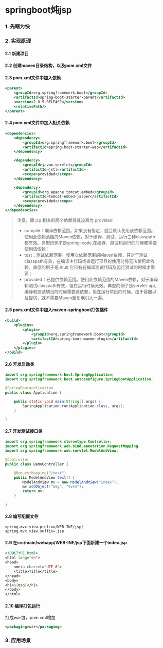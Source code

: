 # springboot炖jsp
### 1. 先睹为快
### 2. 实现原理
#### 2.1 新建项目
#### 2.2 创建maven目录结构，以及pom.xml文件
#### 2.3 pom.xml文件中加入依赖
```xml
<parent>
    <groupId>org.springframework.boot</groupId>
    <artifactId>spring-boot-starter-parent</artifactId>
    <version>2.0.5.RELEASE</version>
    <relativePath/>
</parent>
```
#### 2.4 pom.xml文件中加入相关依赖
```xml
<dependencies>
    <dependency>
        <groupId>org.springframework.boot</groupId>
        <artifactId>spring-boot-starter-web</artifactId>
    </dependency>

    <dependency>
        <groupId>javax.servlet</groupId>
        <artifactId>jstl</artifactId>
        <scope>provided</scope>
    </dependency>

    <dependency>
        <groupId>org.apache.tomcat.embed</groupId>
        <artifactId>tomcat-embed-jasper</artifactId>
        <scope>provided</scope>
    </dependency>
</dependencies>
```
> 注意，跟 jsp 相关的两个依赖将其设置为 <scope>provided</scope>
>
> - compile：编译依赖范围。如果没有指定，就会默认使用该依赖范围。使用此依赖范围的Maven依赖，对于编译、测试、运行三种classpath都有效。典型的例子是spring-code,在编译、测试和运行的时候都需要使用该依赖；
> - test：测试依赖范围。使用次依赖范围的Maven依赖，只对于测试classpath有效，在编译主代码或者运行项目的使用时将无法使用此依赖。典型的例子是Jnuit,它只有在编译测试代码及运行测试的时候才需要；
> - provided：已提供依赖范围。使用此依赖范围的Maven依赖，对于编译和测试classpath有效，但在运行时候无效。典型的例子是servlet-api,编译和测试项目的时候需要该依赖，但在运行项目的时候，由于容器以及提供，就不需要Maven重复地引入一遍。
#### 2.5 pom.xml文件中加入maven-springboot打包插件
```xml
<build>
    <plugins>
        <plugin>
            <groupId>org.springframework.boot</groupId>
            <artifactId>spring-boot-maven-plugin</artifactId>
        </plugin>
    </plugins>
</build>
```
#### 2.6 开发启动类
```java
import org.springframework.boot.SpringApplication;
import org.springframework.boot.autoconfigure.SpringBootApplication;

@SpringBootApplication
public class Application {

    public static void main(String[] args) {
        SpringApplication.run(Application.class, args);
    }

}
```
#### 2.7 开发测试接口类
```java
import org.springframework.stereotype.Controller;
import org.springframework.web.bind.annotation.RequestMapping;
import org.springframework.web.servlet.ModelAndView;

@Controller
public class DemoController {

    @RequestMapping("/test")
    public ModelAndView text() {
        ModelAndView mv = new ModelAndView("index");
        mv.addObject("msg", "Oven");
        return mv;
    }

}
```
#### 2.8 编写配置文件
```properties
spring.mvc.view.prefix=/WEB-INF/jsp/
spring.mvc.view.suffix=.jsp
```
#### 2.9 在src/main/webapp/WEB-INF/jsp下面新建一个index.jsp
```jsp
<!DOCTYPE html>
<html lang="en">
<head>
    <meta charset="UTF-8">
    <title>Title</title>
</head>
<body>
<h1>${msg}</h1>
</body>
</html>
```
#### 2.10 编译打包运行
打成war包，pom.xml增加
```xml
<packaging>war</packaging>
```
### 3. 应用场景